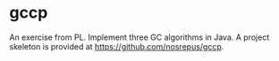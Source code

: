 # gccp
An exercise from PL. 
Implement three GC algorithms in Java. A project skeleton is provided at https://github.com/nosrepus/gccp.
